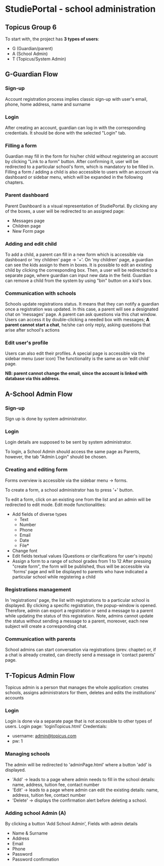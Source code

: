 # StudiePortal - school administration
## Topicus Group 6

To start with, the project has **3 types of users**: 
- G (Guardian/parent)
- A (School Admin)
- T (Topicus/System Admin)

## G-Guardian Flow
### Sign-up
Account registration process implies classic sign-up with user's email, phone, home address, name and surname 
### Login
After creating an account, guardian can log in with the corresponding credentials. It should be done with the selected "Login" tab. 
### Filling a form
Guardian may fill in the form for his/her child without registering an account by clicking "Link to a form" button. After confirming it, user will be redirected to a particular school's form, which is mandatory to be filled in.
Filling a form / adding a child is also accessible to users with an account via dashboard or sidebar menu, which will be expanded in the following chapters.
### Parent dashboard
Parent Dashboard is a visual representation of StudiePortal. By clicking any of the boxes, a user will be redirected to an assigned page:
- Messages page
- Children page
- New Form page
### Adding and edit child
To add a child, a parent can fill in a new form which is accessible via dashboard or 'my children' page -> '+'.
On 'my children' page, a guardian can see the kids assign to them in boxes. It is possible to edit an existing child by clicking the corresponding box. Then, a user will be redirected to a separate page, where guardian can input new data in the field.
Guardian can remove a child from the system by using "bin" button on a kid's box.
### Communication with schools
Schools update registrations status. It means that they can notify a guardian once a registration was updated. In this case, a parent will see a designated chat on 'messages' page. A parent can ask questions via this chat window. Users can access it by double-clicking a needed box with messages;
**A parent cannot start a chat**, he/she can only reply, asking questions that arise after school's actions
### Edit user's profile
Users can also edit their profiles. A special page is accessible via the sidebar menu (user icon)
The functionality is the same as on 'edit child' page.

**NB: parent cannot change the email, since the account is linked with database via this address.**


## A-School Admin Flow
### Sign-up
Sign up is done by system administrator.
### Login
Login details are supposed to be sent by system administrator. 

To login, a School Admin should access the same page as Parents, however, the tab "Admin Login" should be chosen.

### Creating and editing form
Forms overview is accessible via the sidebar menu -> forms.

To create a form, a school administrator has to press '+' button.

To edit a form, click on an existing one from the list and an admin will be redirected to edit mode. 
Edit mode functionalities:
- Add fields of diverse types
  - Text
  - Number
  - Phone
  - Email
  - Date
  - File*
- Change font
- Edit fields textual values (Questions or clarifications for user's inputs)
- Assign a form to a range of school grades from 1 to 12
After pressing "create form", the form will be published, thus will be accessible via 'forms' page and will be displayed to parents who have indicated a particular school while registering a child
    
### Registrations management
In 'registrations' page, the list with registrations to a particular school is displayed. 
By clicking a specific registration, the popup-window is opened.
Therefore, admin can export a registration or send a message to a parent while updating the status of this registration. Note, admins cannot update the status without sending a message to a parent, moreover, each new subject will create a corresponding chat.
### Communication with parents
School admins can start conversation via registrations (prev. chapter) or, if a chat is already created, can directly send a message in 'contact parents' page.

## T-Topicus Admin Flow
Topicus admin is a person that manages the whole application: creates schools, assigns administrators for them, deletes and edits the institutions' accounts
### Login
Login is done via a separate page that is not accessible to other types of users.
Login page: 'loginTopicus.html'
Credentials:
- username: admin@topicus.com
- pw: 1
### Managing schools
The admin will be redirected to 'adminPage.html' where a button 'add' is displayed.
- 'Add' -> leads to a page where admin needs to fill in the school details: name, address, tuition fee, contact number
- 'Edit' -> leads to a page where admin can edit the existing details: name, address, tuition fee, contact number
- 'Delete' -> displays the confirmation alert before deleting a school.
### Adding school Admin (A)
By clicking a button 'Add School Admin', Fields with admin details
- Name & Surname
- Address
- Email
- Phone
- Password
- Password confirmation

